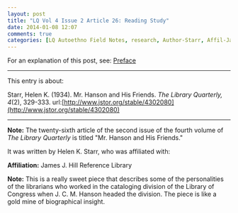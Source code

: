 ```yaml
---
layout: post
title: "LQ Vol 4 Issue 2 Article 26: Reading Study"
date: 2014-01-08 12:07
comments: true
categories: [LQ Autoethno Field Notes, research, Author-Starr, Affil-James J Hill Reference Library]
---
```


For an explanation of this post, see:
[Preface](/blog/2013/08/14/lq-autoethnography-research-journal-preface/)

---

This entry is about:

Starr, Helen K. (1934). Mr. Hanson and His Friends. *The Library
Quarterly, 4*(2), 329-333.
url:[http://www.jstor.org/stable/4302080](http://www.jstor.org/stable/4302080)

---

**Note:** The twenty-sixth article of the second issue of the
fourth volume of *The Library Quarterly* is titled "Mr. Hanson and
His Friends."

It was written by Helen K. Starr, who was affiliated with:

**Affiliation:** James J. Hill Reference Library

**Note:** This is a really sweet piece that describes some of the
personalities of the librarians who worked in the cataloging
division of the Library of Congress when J. C. M. Hanson headed
the division. The piece is like a gold mine of biographical
insight.
